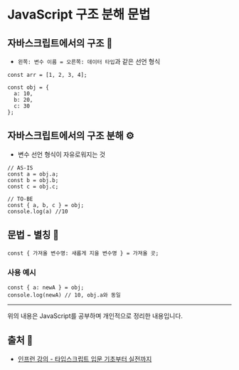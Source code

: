 # JavaScript 구조 분해 문법
## 자바스크립트에서의 구조 🔩
- `왼쪽: 변수 이름 = 오른쪽: 데이터 타입`과 같은 선언 형식
```
const arr = [1, 2, 3, 4];

const obj = {
  a: 10,
  b: 20,
  c: 30
};
```
## 자바스크립트에서의 구조 분해 ⚙️
- 변수 선언 형식이 자유로워지는 것
```
// AS-IS
const a = obj.a;
const b = obj.b;
const c = obj.c;

// TO-BE
const { a, b, c } = obj;
console.log(a) //10
```

## 문법 - 별칭 🔏
```
const { 가져올 변수명: 새롭게 지을 변수명 } = 가져올 곳;
```
### 사용 예시
```
const { a: newA } = obj;
console.log(newA) // 10, obj.a와 동일
```

- - -
위의 내용은 JavaScript를 공부하며 개인적으로 정리한 내용입니다.
## 출처 📝
- [인프런 강의 - 타입스크립트 입문 기초부터 실전까지](https://www.inflearn.com/course/%ED%83%80%EC%9E%85%EC%8A%A4%ED%81%AC%EB%A6%BD%ED%8A%B8-%EC%9E%85%EB%AC%B8/dashboard)